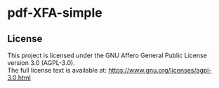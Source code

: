 # pdf-XFA-simple
## License

This project is licensed under the GNU Affero General Public License version 3.0 (AGPL-3.0).  
The full license text is available at: https://www.gnu.org/licenses/agpl-3.0.html
